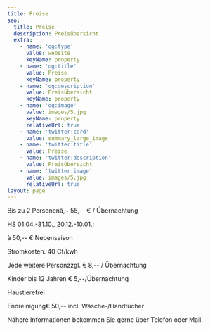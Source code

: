 ```yaml
---
title: Preise
seo:
  title: Preise
  description: Preisübersicht
  extra:
    - name: 'og:type'
      value: website
      keyName: property
    - name: 'og:title'
      value: Preise
      keyName: property
    - name: 'og:description'
      value: Preisübersicht
      keyName: property
    - name: 'og:image'
      value: images/5.jpg
      keyName: property
      relativeUrl: true
    - name: 'twitter:card'
      value: summary_large_image
    - name: 'twitter:title'
      value: Preise
    - name: 'twitter:description'
      value: Preisübersicht
    - name: 'twitter:image'
      value: images/5.jpg
      relativeUrl: true
layout: page
---
```

Bis zu 2 Personenâ‚¬ 55,-- € / Übernachtung 

HS 01.04.-31.10., 20.12.-10.01.; 

à 50,-- € Nebensaison

Stromkosten: 40 Ct/kwh

Jede weitere Personzzgl. € 8,-- / Übernachtung

Kinder bis 12 Jahren € 5,--/Übernachtung

Haustierefrei

Endreinigung€ 50,-- incl. Wäsche-/Handtücher

Nähere Informationen bekommen Sie gerne über Telefon oder Mail.
